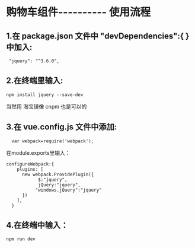 # 购物车组件---------- 使用流程

## 1.在  package.json  文件中  "devDependencies":{  } 中加入:

```
 "jquery": "^3.6.0",
```

## 2.在终端里输入:

```
npm install jquery --save-dev 
```

当然用 淘宝镜像 cnpm 也是可以的

## 3.在 vue.config.js 文件中添加:

```
  var webpack=require('webpack');
```

 在module.exports里输入：

```
configureWebpack:{
    plugins: [ 
      new webpack.ProvidePlugin({ 
            $:"jquery", 
            jQuery:"jquery", 
           "windows.jQuery":"jquery"
      }) 
    ], 
  }
```

## 4.在终端中输入：

```
npm run dev
```

